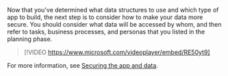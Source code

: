 Now that you've determined what data structures to use and which type of app to build, the next step is to consider how to make your data more secure. You should consider what data will be accessed by whom, and then refer to tasks, business processes, and personas that you listed in the planning phase.

> [!VIDEO https://www.microsoft.com/videoplayer/embed/RE50yt9]

For more information, see [Securing the app and data](/power-apps/guidance/planning/security/?azure-portal=true).

